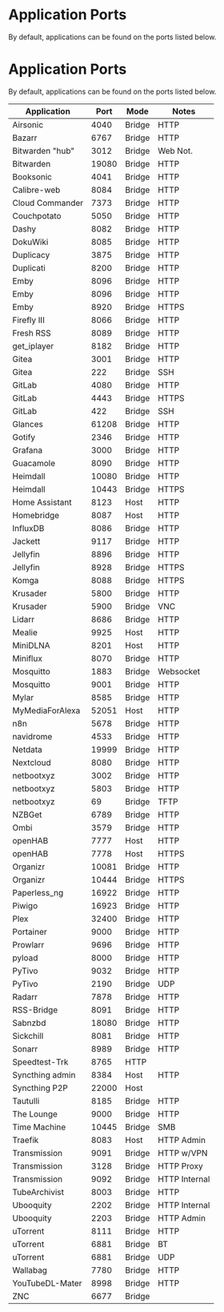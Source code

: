 # Application Ports

By default, applications can be found on the ports listed below.

# Application Ports

By default, applications can be found on the ports listed below.

| Application     | Port  | Mode   | Notes         |
| --------------- | ----- | ------ | ------------- |
| Airsonic        | 4040  | Bridge | HTTP          |
| Bazarr          | 6767  | Bridge | HTTP          |
| Bitwarden "hub" | 3012  | Bridge | Web Not.      |
| Bitwarden       | 19080 | Bridge | HTTP          |
| Booksonic       | 4041  | Bridge | HTTP          |
| Calibre-web     | 8084  | Bridge | HTTP          |
| Cloud Commander | 7373  | Bridge | HTTP          |
| Couchpotato     | 5050  | Bridge | HTTP          |
| Dashy           | 8082  | Bridge | HTTP          |
| DokuWiki        | 8085  | Bridge | HTTP          |
| Duplicacy       | 3875  | Bridge | HTTP          |
| Duplicati       | 8200  | Bridge | HTTP          |
| Emby            | 8096  | Bridge | HTTP          |
| Emby            | 8096  | Bridge | HTTP          |
| Emby            | 8920  | Bridge | HTTPS         |
| Firefly III     | 8066  | Bridge | HTTP          |
| Fresh RSS       | 8089  | Bridge | HTTP          |
| get_iplayer     | 8182  | Bridge | HTTP          |
| Gitea           | 3001  | Bridge | HTTP          |
| Gitea           | 222   | Bridge | SSH           |
| GitLab          | 4080  | Bridge | HTTP          |
| GitLab          | 4443  | Bridge | HTTPS         |
| GitLab          | 422   | Bridge | SSH           |
| Glances         | 61208 | Bridge | HTTP          |
| Gotify          | 2346  | Bridge | HTTP          |
| Grafana         | 3000  | Bridge | HTTP          |
| Guacamole       | 8090  | Bridge | HTTP          |
| Heimdall        | 10080 | Bridge | HTTP          |
| Heimdall        | 10443 | Bridge | HTTPS         |
| Home Assistant  | 8123  | Host   | HTTP          |
| Homebridge      | 8087  | Host   | HTTP          |
| InfluxDB        | 8086  | Bridge | HTTP          |
| Jackett         | 9117  | Bridge | HTTP          |
| Jellyfin        | 8896  | Bridge | HTTP          |
| Jellyfin        | 8928  | Bridge | HTTPS         |
| Komga           | 8088  | Bridge | HTTPS         |
| Krusader        | 5800  | Bridge | HTTP          |
| Krusader        | 5900  | Bridge | VNC           |
| Lidarr          | 8686  | Bridge | HTTP          |
| Mealie          | 9925  | Host   | HTTP          |
| MiniDLNA        | 8201  | Host   | HTTP          |
| Miniflux        | 8070  | Bridge | HTTP          |
| Mosquitto       | 1883  | Bridge | Websocket     |
| Mosquitto       | 9001  | Bridge | HTTP          |
| Mylar           | 8585  | Bridge | HTTP          |
| MyMediaForAlexa | 52051 | Host   | HTTP          |
| n8n             | 5678  | Bridge | HTTP          |
| navidrome       | 4533  | Bridge | HTTP          |
| Netdata         | 19999 | Bridge | HTTP          |
| Nextcloud       | 8080  | Bridge | HTTP          |
| netbootxyz      | 3002  | Bridge | HTTP          |
| netbootxyz      | 5803  | Bridge | HTTP          |
| netbootxyz      | 69    | Bridge | TFTP          |
| NZBGet          | 6789  | Bridge | HTTP          |
| Ombi            | 3579  | Bridge | HTTP          |
| openHAB         | 7777  | Host   | HTTP          |
| openHAB         | 7778  | Host   | HTTPS         |
| Organizr        | 10081 | Bridge | HTTP          |
| Organizr        | 10444 | Bridge | HTTPS         |
| Paperless_ng    | 16922 | Bridge | HTTP          |
| Piwigo          | 16923 | Bridge | HTTP          |
| Plex            | 32400 | Bridge | HTTP          |
| Portainer       | 9000  | Bridge | HTTP          |
| Prowlarr        | 9696  | Bridge | HTTP          |
| pyload          | 8000  | Bridge | HTTP          |
| PyTivo          | 9032  | Bridge | HTTP          |
| PyTivo          | 2190  | Bridge | UDP           |
| Radarr          | 7878  | Bridge | HTTP          |
| RSS-Bridge      | 8091  | Bridge | HTTP          |
| Sabnzbd         | 18080 | Bridge | HTTP          |
| Sickchill       | 8081  | Bridge | HTTP          |
| Sonarr          | 8989  | Bridge | HTTP          |
| Speedtest-Trk   | 8765  | HTTP   |               |
| Syncthing admin | 8384  | Host   | HTTP          |
| Syncthing P2P   | 22000 | Host   |               |
| Tautulli        | 8185  | Bridge | HTTP          |
| The Lounge      | 9000  | Bridge | HTTP          |
| Time Machine    | 10445 | Bridge | SMB           |
| Traefik         | 8083  | Host   | HTTP Admin    |
| Transmission    | 9091  | Bridge | HTTP w/VPN    |
| Transmission    | 3128  | Bridge | HTTP Proxy    |
| Transmission    | 9092  | Bridge | HTTP Internal |
| TubeArchivist   | 8003  | Bridge | HTTP          |
| Ubooquity       | 2202  | Bridge | HTTP Internal |
| Ubooquity       | 2203  | Bridge | HTTP Admin    |
| uTorrent        | 8111  | Bridge | HTTP          |
| uTorrent        | 6881  | Bridge | BT            |
| uTorrent        | 6881  | Bridge | UDP           |
| Wallabag        | 7780  | Bridge | HTTP          |
| YouTubeDL-Mater | 8998  | Bridge | HTTP          |
| ZNC             | 6677  | Bridge |               |
